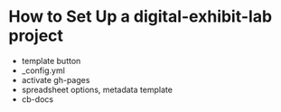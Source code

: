 # How to Set Up a digital-exhibit-lab project

- template button
- _config.yml
- activate gh-pages
- spreadsheet options, metadata template
- cb-docs
